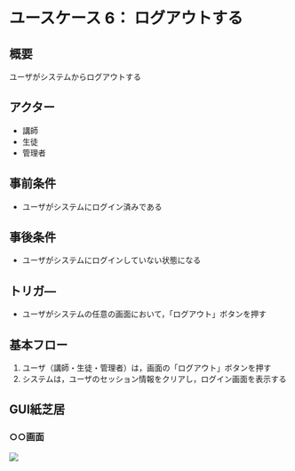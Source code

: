 # ユースケース 6： ログアウトする

## 概要
ユーザがシステムからログアウトする

## アクター
- 講師
- 生徒
- 管理者

## 事前条件
- ユーザがシステムにログイン済みである

## 事後条件
- ユーザがシステムにログインしていない状態になる

## トリガ―
- ユーザがシステムの任意の画面において，「ログアウト」ボタンを押す

## 基本フロー
1. ユーザ（講師・生徒・管理者）は，画面の「ログアウト」ボタンを押す
1. システムは，ユーザのセッション情報をクリアし，ログイン画面を表示する

## GUI紙芝居
### ○○画面
<img src="gamen1.png">